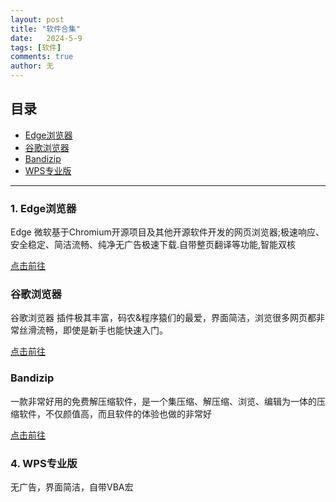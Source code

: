 ```yaml
---
layout: post
title: "软件合集"
date:   2024-5-9
tags: [软件]
comments: true
author: 无
---
```


<!-- more -->

## 目录

- [Edge浏览器](#Edge浏览器1)
- [谷歌浏览器](#谷歌浏览器2)
- [Bandizip](#Bandizip3)
- [WPS专业版](#WPS专业版4)

---
### <span id="Edge浏览器">1. Edge浏览器</span>

Edge 微软基于Chromium开源项目及其他开源软件开发的网页浏览器;极速响应、安全稳定、简洁流畅、纯净无广告极速下载.自带整页翻译等功能,智能双核  

<a href="https://www.google.com/chrome">点击前往</a>  

### 谷歌浏览器

谷歌浏览器 插件极其丰富，码农&程序猿们的最爱，界面简洁，浏览很多网页都非常丝滑流畅，即使是新手也能快速入门。

<a href="https://www.microsoft.com/zh-cn/edge/download?form=EDGEAB">点击前往</a>

### Bandizip

一款非常好用的免费解压缩软件，是一个集压缩、解压缩、浏览、编辑为一体的压缩软件，不仅颜值高，而且软件的体验也做的非常好

<a href="https://www.bandisoft.com">点击前往</a>

### <span id="WPS专业版">4. WPS专业版</span>

无广告，界面简洁，自带VBA宏
